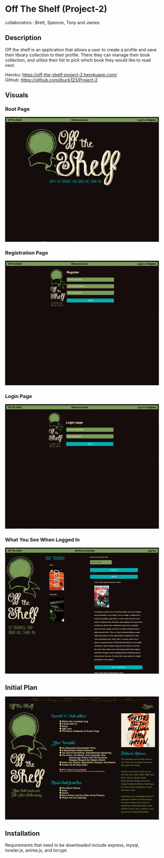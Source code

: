 # Off The Shelf (Project-2)
collaborators : Brett, Spencer, Tony and James

## Description
Off the shelf is an application that allows a user to create a profile and save their library collection to their profile. There they can manage their book collection, and utilize their list to pick which book they would like to read next.

Heroku: https://off-the-shelf-project-2.herokuapp.com/  
Github: https://github.com/jbuck123/Project-2  


## Visuals

### Root Page

![Alt text](./assets/off-the-shelf-root.JPG)

### Registration Page

![Alt text](./assets/off-the-shelf-register.JPG)

### Login Page

![Alt text](./assets/off-the-shelf-login.JPG)

### What You See When Logged In

![Alt text](./assets/off-the-shelf-loggedin.JPG)

## Initial Plan
![Alt text](./assets/initiallayout.jpg)

## Installation
Requirements that need to be downloaded include express, mysql, howler.js, anime.js, and bcrypt.
